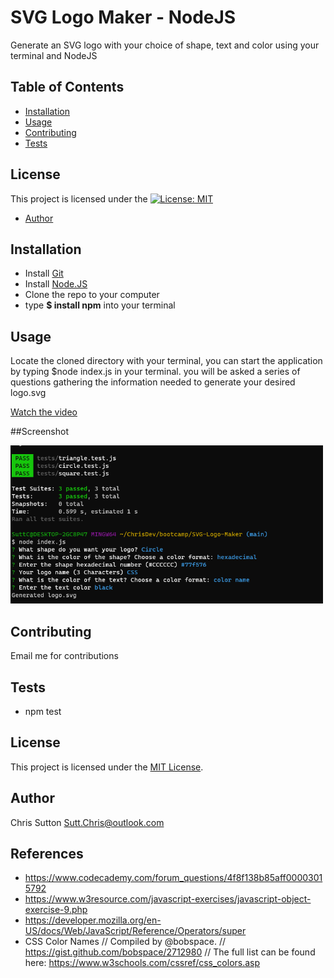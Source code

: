 # SVG Logo Maker - NodeJS

Generate an SVG logo with your choice of shape, text and color using your terminal and NodeJS

## Table of Contents
- [Installation](#installation)
- [Usage](#usage)
- [Contributing](#contributing)
- [Tests](#tests)

## License

This project is licensed under the [![License: MIT](https://img.shields.io/badge/License-MIT-yellow.svg)](https://opensource.org/licenses/MIT)
  
- [Author](#author)

## Installation

* Install [Git](https://gitforwindows.org/)
* Install [Node.JS](https://nodejs.org/en/download)
* Clone the repo to your computer
* type **$ install npm** into your terminal


## Usage

Locate the cloned directory with your terminal, you can start the application 
by typing $node index.js in your terminal. you will be asked a series of questions
gathering the information needed to generate your desired logo.svg

[Watch the video](https://clipchamp.com/watch/h5O1qlaWiJ4)

##Screenshot

<img
  src="assets\SVGGEN.png"
  alt="SVG-GEN"
  style="display: left; margin: 0 auto; max-width: 500px">

## Contributing

Email me for contributions

## Tests

* npm test


## License

This project is licensed under the [MIT License](https://opensource.org/licenses/MIT).
  

## Author

Chris Sutton
Sutt.Chris@outlook.com

## References

* https://www.codecademy.com/forum_questions/4f8f138b85aff00003015792
* https://www.w3resource.com/javascript-exercises/javascript-object-exercise-9.php
* https://developer.mozilla.org/en-US/docs/Web/JavaScript/Reference/Operators/super
* CSS Color Names
// Compiled by @bobspace.
// https://gist.github.com/bobspace/2712980
// The full list can be found here: https://www.w3schools.com/cssref/css_colors.asp